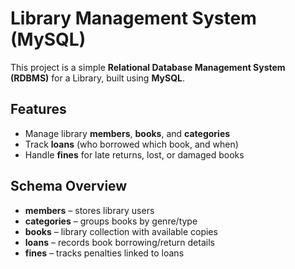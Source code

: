 # Library Management System (MySQL)

This project is a simple **Relational Database Management System (RDBMS)** for a Library, built using **MySQL**.  

## Features
- Manage library **members**, **books**, and **categories**  
- Track **loans** (who borrowed which book, and when)  
- Handle **fines** for late returns, lost, or damaged books  

## Schema Overview
- **members** – stores library users  
- **categories** – groups books by genre/type  
- **books** – library collection with available copies  
- **loans** – records book borrowing/return details  
- **fines** – tracks penalties linked to loans  
